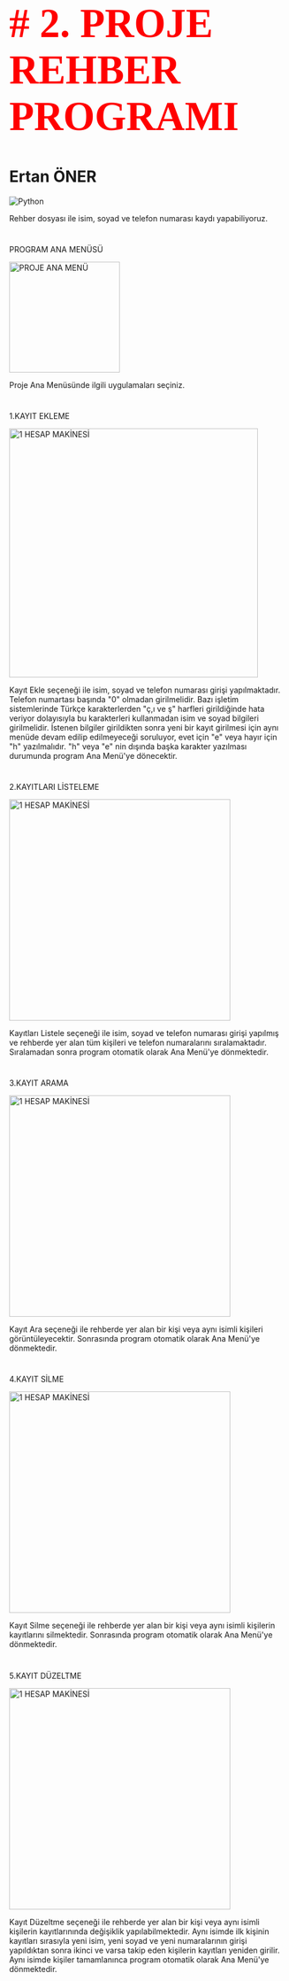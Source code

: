 <h1 style="color:red; font-family:Times New Roman; font-size:55pt"> # 2. PROJE REHBER PROGRAMI </h1>

<h1>Ertan ÖNER </h1>
<img src="https://www.python.org/static/img/python-logo.png" alt="Python"/>

Rehber dosyası ile isim, soyad ve telefon numarası kaydı yapabiliyoruz. 
<h1></h1>

PROGRAM ANA MENÜSÜ

<img width="200" alt="PROJE ANA MENÜ" src="https://github.com/ertanoner/Proje2-Rehber/assets/161921025/0d2bb9a0-a60a-4e29-8db0-ea2a041e94fa">



Proje Ana Menüsünde ilgili uygulamaları seçiniz.

<h1></h1>

1.KAYIT EKLEME

<img width="450" alt="1 HESAP MAKİNESİ" src="https://github.com/ertanoner/Proje2-Rehber/assets/161921025/08186065-053c-47d8-80fe-1e20ecb98c5d">


Kayıt Ekle seçeneği ile isim, soyad ve telefon numarası girişi yapılmaktadır. Telefon numartası başında "0" olmadan girilmelidir. Bazı işletim sistemlerinde Türkçe karakterlerden "ç,ı ve ş" harfleri girildiğinde hata veriyor dolayısıyla bu karakterleri kullanmadan isim ve soyad bilgileri girilmelidir. İstenen bilgiler girildikten sonra yeni bir kayıt girilmesi için aynı menüde devam edilip edilmeyeceği soruluyor, evet için "e" veya hayır için "h" yazılmalıdır. "h" veya "e" nin dışında başka karakter yazılması durumunda program Ana Menü'ye dönecektir.

<h1> </h1> 

2.KAYITLARI LİSTELEME

<img width="400" alt="1 HESAP MAKİNESİ" src="https://github.com/ertanoner/Proje2-Rehber/assets/161921025/c36e22a9-3eca-4bf5-a94e-c21514430bcc">


Kayıtları Listele seçeneği ile isim, soyad ve telefon numarası girişi yapılmış ve rehberde yer alan tüm kişileri ve telefon numaralarını sıralamaktadır. Sıralamadan sonra program otomatik olarak Ana Menü'ye dönmektedir. 

<h1></h1>

3.KAYIT ARAMA

<img width="400" alt="1 HESAP MAKİNESİ" src="https://github.com/ertanoner/Proje2-Rehber/assets/161921025/0c49cd8a-a5e3-4256-82f3-cf47bb63e3b7">

Kayıt Ara seçeneği ile rehberde yer alan bir kişi veya aynı isimli kişileri görüntüleyecektir. Sonrasında program otomatik olarak Ana Menü'ye dönmektedir. 

<h1></h1>

4.KAYIT SİLME

<img width="400" alt="1 HESAP MAKİNESİ" src="https://github.com/ertanoner/Proje2-Rehber/assets/161921025/489b9aa0-fe41-4145-a5b3-c950c4038527">

Kayıt Silme seçeneği ile rehberde yer alan bir kişi veya aynı isimli kişilerin kayıtlarını silmektedir. Sonrasında program otomatik olarak Ana Menü'ye dönmektedir. 

<h1></h1>

5.KAYIT DÜZELTME

<img width="400" alt="1 HESAP MAKİNESİ" src="https://github.com/ertanoner/Proje2-Rehber/assets/161921025/ff0d3b53-5513-458e-8967-c14c404fd794">


Kayıt Düzeltme seçeneği ile rehberde yer alan bir kişi veya aynı isimli kişilerin kayıtlarınında değişiklik yapılabilmektedir. Aynı isimde ilk kişinin kayıtları sırasıyla yeni isim, yeni soyad ve yeni numaralarının girişi yapıldıktan sonra ikinci ve varsa takip eden kişilerin kayıtları yeniden girilir. Aynı isimde kişiler tamamlanınca program otomatik olarak Ana Menü'ye dönmektedir. 

<h1></h1>


